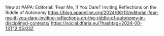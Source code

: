 New at #APA: Editorial: ‘Fear Me, if You Dare!’ Inviting Reflections on the Riddle of Autonomy https://blog.apaonline.org/2024/06/13/editorial-fear-me-if-you-dare-inviting-reflections-on-the-riddle-of-autonomy-in-disciplined-contexts/ https://social.dfaria.eu/?hashtag=2024-06-13T12:05:03Z